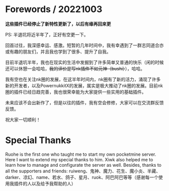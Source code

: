 # Forewords / 20221003
**这些插件已经停止了新特性更新了，以后有缘再回来更**

PS: 半退坑将近半年了，正好有空更一下。

回首过往，我深感幸运、感激。短暂的几年时间中，我有幸遇到了一群志同道合亦或有趣的朋友们，并且我也学到了很多、提升了自我。

目前半退坑半年，我也在现实的生活中发掘到了许多简单又普通的快乐（闲的时候还可以休憩一会哈哈，~~我的评价是写nk插件不如元神（bushi）~~），哈哈。

我有空也在关注nk圈的发展，在这半年时间内，nk圈有了新的活力，涌现了许多新的开发者，以及PowernukkitX的发展，属实是极大推动了nk圈的发展。目前nk圈的插件已经日趋完善，我也很荣幸能为大家提供一些实用的基础插件。

未来应该不会出新作了，但是以往的插件，我有空会修修，大家可以在交流群反馈反馈。

祝大家一切顺利！

# Special Thanks
Ruohe is the first one who taught me to start my own pocketmine server. Here I want to extend my special thanks to him. Xiwk also helped me to learn how to manage and configurate the server as well.
Besides, thanks to all the supporters and friends: ruiweng、鬼神、魔力、花生、魔小炎、半藏、darker、凉幻、name、若水、鸽子、星月、ruok、阿巴阿巴等等（感谢每一个使用我插件的人以及给予我帮助的人）
